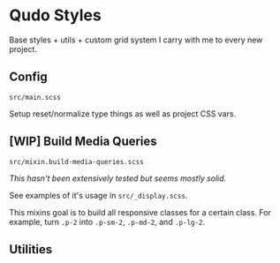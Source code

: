 # Qudo Styles
Base styles + utils + custom grid system I carry with me to every new project.

## Config
`src/main.scss`

Setup reset/normalize type things as well as project CSS vars.

## [WIP] Build Media Queries
`src/mixin.build-media-queries.scss`

_This hasn't been extensively tested but seems mostly solid._

See examples of it's usage in `src/_display.scss`.

This mixins goal is to build all responsive classes for a certain class. For example, turn `.p-2` into `.p-sm-2`, `.p-md-2`, and `.p-lg-2`.

## Utilities

